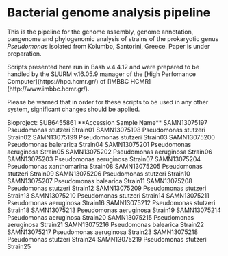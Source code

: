 # Bacterial genome analysis pipeline
<p>This is the pipeline for the genome assembly, genome annotation, pangenome and phylogenomic analysis of strains of the prokaryotic genus <em>Pseudomonas</em> isolated from Kolumbo, Santorini, Greece. Paper is under preparation. </p>
<p>Scripts presented here run in Bash v.4.4.12 and were prepared to be handled by the SLURM v.16.05.9 manager of the [High Perfomance Computer](https://hpc.hcmr.gr/) of [IMBBC HCMR](http://www.imbbc.hcmr.gr/).</p>
<p>Please be warned that in order for these scripts to be used in any other system, significant changes should be applied.</p>
<p>Bioproject: SUB6455861  
**Accession	Sample Name**	
SAMN13075197	Pseudomonas stutzeri Strain01  
SAMN13075198	Pseudomonas stutzeri Strain02  	
SAMN13075199	Pseudomonas stutzeri Strain03  
SAMN13075200	Pseudomonas balerarica Strain04  
SAMN13075201	Pseudomonas aeruginosa Strain05  
SAMN13075202	Pseudomonas aeruginosa Strain06  
SAMN13075203	Pseudomonas aeruginosa Strain07  
SAMN13075204	Pseudomonas xanthomarina Strain08  
SAMN13075205	Pseudomonas stutzeri Strain09  
SAMN13075206	Pseudomonas stutzeri Strain10  
SAMN13075207	Pseudomonas balearica Strain11  
SAMN13075208	Pseudomonas stutzeri Strain12  
SAMN13075209	Pseudomonas stutzeri Strain13  
SAMN13075210	Pseudomonas stutzeri Strain14  	
SAMN13075211	Pseudomonas aeruginosa Strain16  
SAMN13075212	Pseudomonas stutzeri Strain18  
SAMN13075213	Pseudomonas aeruginosa Strain19  
SAMN13075214	Pseudomonas aeruginosa Strain20  
SAMN13075215	Pseudomonas aeruginosa Strain21  
SAMN13075216	Pseudomonas balearica Strain22  
SAMN13075217	Pseudomonas aeruginosa Strain23  
SAMN13075218	Pseudomonas stutzeri Strain24  
SAMN13075219	Pseudomonas stutzeri Strain25
</p>
